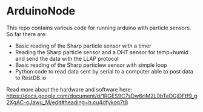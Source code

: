 # ArduinoNode

This repo contains various code for running arduino with particle sensors.
So far there are:

* Basic reading of the Sharp particle sensor with a timer
* Reading the Sharp particle sensor and a DHT sensor for temp+humid and send the data with the LLAP protocol
* Basic reading of the Sharp particlew sensor with simple loop
* Python code to read data sent by serial to a computer able to post data to RestDB.io


Read more about the hardware and software here:
https://docs.google.com/document/d/1RGES9C7sDw6rlM2L0bTeDGjDFtf9_g2XgAC-oJawu_M/edit#heading=h.cu4dfykoq7t8

